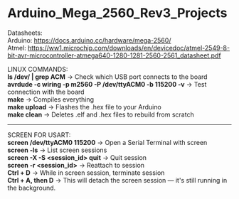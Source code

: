 # Arduino_Mega_2560_Rev3_Projects

Datasheets:   
Arduino: https://docs.arduino.cc/hardware/mega-2560/   
Atmel: https://ww1.microchip.com/downloads/en/devicedoc/atmel-2549-8-bit-avr-microcontroller-atmega640-1280-1281-2560-2561_datasheet.pdf   

LINUX COMMANDS:   
**ls /dev/ | grep ACM** → Check which USB port connects to the board  
**avrdude -c wiring -p m2560 -P /dev/ttyACM0 -b 115200 -v** → Test connection with the board   
**make** → Compiles everything   
**make upload** → Flashes the .hex file to your Arduino   
**make clean** → Deletes .elf and .hex files to rebuild from scratch     
   
________________________________________________________________________________________________    

SCREEN FOR USART:    
**screen /dev/ttyACM0 115200** → Open a Serial Terminal with screen    
**screen -ls** → List screen sessions    
**screen -X -S <session_id> quit** → Quit session    
**screen -r <session_id>** → Reattach to session    
**Ctrl + D** → While in screen session, terminate session    
**Ctrl + A, then D** → This will detach the screen session — it's still running in the background.    
